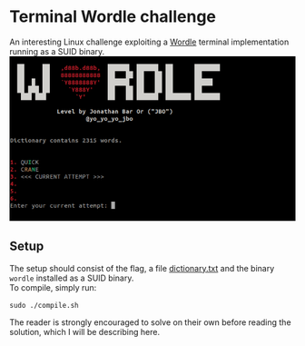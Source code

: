 # Terminal Wordle challenge
An interesting Linux challenge exploiting a [Wordle](https://en.wikipedia.org/wiki/Wordle) terminal implementation running as a SUID binary.
![Screenshot](screenshot.png)

## Setup
The setup should consist of the flag, a file [dictionary.txt](dictionary.txt) and the binary `wordle` installed as a SUID binary.  
To compile, simply run:

```shell
sudo ./compile.sh
```

The reader is strongly encouraged to solve on their own before reading the solution, which I will be describing here.
